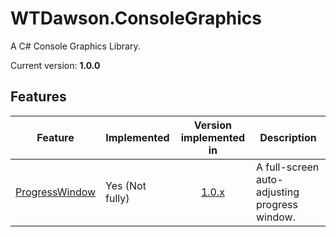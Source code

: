 # WTDawson.ConsoleGraphics
A C# Console Graphics Library.

Current version: **1.0.0**

## Features
| Feature             | Implemented     | Version implemented in | Description                                    |
|---------------------|-----------------|:----------------------:|------------------------------------------------|
| [ProgressWindow](#) | Yes (Not fully) | [1.0.x](#)             | A full-screen auto-adjusting progress window.  |

<!-- Used https://www.tablesgenerator.com/ just because it's easier) -->
